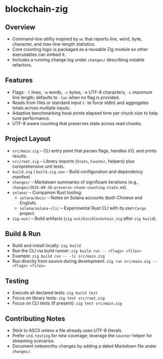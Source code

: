 # blockchain-zig

## Overview
- Command-line utility inspired by `wc` that reports line, word, byte, character, and max-line-length statistics.
- Core counting logic is packaged as a reusable Zig module so other executables can embed it.
- Includes a running change log under `changes/` describing notable refactors.

## Features
- Flags: `-l` lines, `-w` words, `-c` bytes, `-m` UTF-8 characters, `-L` maximum line length; defaults to `-lwc` when no flag is provided.
- Reads from files or standard input (`-` to force stdin) and aggregates totals across multiple inputs.
- Adaptive benchmarking hook prints elapsed time per chunk size to help tune performance.
- UTF-8 aware counting that preserves state across read chunks.

## Project Layout
- `src/main.zig` – CLI entry point that parses flags, handles I/O, and prints results.
- `src/root.zig` – Library exports (`Stats`, `Counter`, helpers) plus comprehensive unit tests.
- `build.zig` / `build.zig.zon` – Build configuration and dependency manifest.
- `changes/` – Markdown summaries of significant iterations (e.g., `changes/2025-09-30-preserve-chunk-counting-state.md`).
- `solana/` – Companion Rust tooling:
  - `solana/docs/` – Notes on Solana accounts (both Chinese and English).
  - `solana/solana-cli/` – Experimental Rust CLI with its own `Cargo` project.
- `zig-out/` – Build artifacts (`zig-out/bin/blockchain_zig` after `zig build`).

## Build & Run
- Build and install locally: `zig build`
- Run the CLI via build runner: `zig build run -- <flags> <files>`
- Example: `zig build run -- -lc src/main.zig`
- Run directly from source during development: `zig run src/main.zig -- <flags> <files>`

## Testing
- Execute all declared tests: `zig build test`
- Focus on library tests: `zig test src/root.zig`
- Focus on CLI tests (if present): `zig test src/main.zig`

## Contributing Notes
- Stick to ASCII unless a file already uses UTF-8 literals.
- Prefer `std.testing` for new coverage; leverage the `Counter` helper for streaming scenarios.
- Document noteworthy changes by adding a dated Markdown file under `changes/`.
